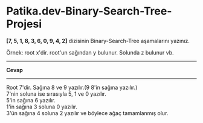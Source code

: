# Patika.dev-Binary-Search-Tree-Projesi
**[7, 5, 1, 8, 3, 6, 0, 9, 4, 2]** dizisinin Binary-Search-Tree aşamalarını yazınız.

Örnek: root x'dir. root'un sağından y bulunur. Solunda z bulunur vb.   
___
**Cevap**   
___
Root 7'dir. Sağına 8 ve 9 yazılır.(9 8'in sağına yazılır.)   
7'nin soluna ise sırasıyla 5, 1 ve 0 yazılır.   
5'in sağına 6 yazılır.   
1'in sağına 3 soluna 0 yazılır.    
3'ün sağına 4 soluna 2 yazılır ve böylece ağaç tamamlanmış olur. 
